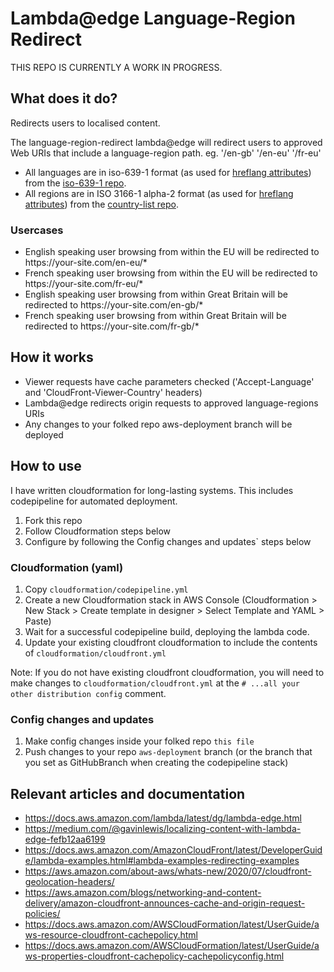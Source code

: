 # Lambda@edge Language-Region Redirect

THIS REPO IS CURRENTLY A WORK IN PROGRESS.

## What does it do?

Redirects users to localised content.

The language-region-redirect lambda@edge will redirect users to approved Web URIs that include a language-region path. eg. '/en-gb' '/en-eu' '/fr-eu'

- All languages are in iso-639-1 format (as used for [hreflang attributes](https://support.google.com/webmasters/answer/189077?hl=en)) from the [iso-639-1 repo](https://github.com/meikidd/iso-639-1).
- All regions are in ISO 3166-1 alpha-2 format (as used for [hreflang attributes](https://support.google.com/webmasters/answer/189077?hl=en)) from the [country-list repo](https://github.com/fannarsh/country-list).
### Usercases

- English speaking user browsing from within the EU will be redirected to https://<span></span>your-site.com/en-eu/*
- French speaking user browsing from within the EU will be redirected to https://<span></span>your-site.com/fr-eu/*
- English speaking user browsing from within Great Britain will be redirected to https://<span></span>your-site.com/en-gb/*
- French speaking user browsing from within Great Britain will be redirected to https://<span></span>your-site.com/fr-gb/*

## How it works

- Viewer requests have cache parameters checked ('Accept-Language' and 'CloudFront-Viewer-Country' headers)
- Lambda@edge redirects origin requests to approved language-regions URIs
- Any changes to your folked repo aws-deployment branch will be deployed

## How to use

I have written cloudformation for long-lasting systems. This includes codepipeline for automated deployment.

1. Fork this repo
2. Follow Cloudformation steps below
3. Configure by following the Config changes and updates` steps below

### Cloudformation (yaml)

1. Copy `cloudformation/codepipeline.yml`
2. Create a new Cloudformation stack in AWS Console (Cloudformation > New Stack > Create template in designer > Select Template and YAML > Paste)
3. Wait for a successful codepipeline build, deploying the lambda code.
4. Update your existing cloudfront cloudformation to include the contents of `cloudformation/cloudfront.yml`

Note: If you do not have existing cloudfront cloudformation, you will need to make changes to `cloudformation/cloudfront.yml` at the `# ...all your other distribution config` comment.

### Config changes and updates

1. Make config changes inside your folked repo `this file`
2. Push changes to your repo `aws-deployment` branch (or the branch that you set as GitHubBranch when creating the codepipeline stack)

## Relevant articles and documentation
- https://docs.aws.amazon.com/lambda/latest/dg/lambda-edge.html
- https://medium.com/@gavinlewis/localizing-content-with-lambda-edge-fefb12aa6199
- https://docs.aws.amazon.com/AmazonCloudFront/latest/DeveloperGuide/lambda-examples.html#lambda-examples-redirecting-examples
- https://aws.amazon.com/about-aws/whats-new/2020/07/cloudfront-geolocation-headers/
- https://aws.amazon.com/blogs/networking-and-content-delivery/amazon-cloudfront-announces-cache-and-origin-request-policies/
- https://docs.aws.amazon.com/AWSCloudFormation/latest/UserGuide/aws-resource-cloudfront-cachepolicy.html
- https://docs.aws.amazon.com/AWSCloudFormation/latest/UserGuide/aws-properties-cloudfront-cachepolicy-cachepolicyconfig.html